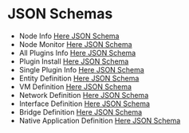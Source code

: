 # JSON Schemas

- Node Info [Here JSON Schema](https://github.com/atolab/fog05/tree/master/fog05/json_objectsnode_information.schema)
- Node Monitor [Here JSON Schema](https://github.com/atolab/fog05/tree/master/fog05/json_objectsnode_monitoring.schema)
- All Plugins Info [Here JSON Schema](https://github.com/atolab/fog05/tree/master/fog05/json_objectsplugins_info.schema)
- Plugin Install [Here JSON Schema](https://github.com/atolab/fog05/json_objects/plugin_install.schema)
- Single Plugin Info [Here JSON Schema](https://github.com/atolab/fog05/json_objects/plugin_info.schema)
- Entity Definition [Here JSON Schema](https://github.com/atolab/fog05/json_objects/entity_definition.schema)
- VM Definition [Here JSON Schema](.https://github.com/atolab/fog05/json_objects/vm_define.schema)
- Network Definition [Here JSON Schema](https://github.com/atolab/fog05/json_objects/network_define.schema)
- Interface Definition [Here JSON Schema](https://github.com/atolab/fog05/json_objects/interface_define.schema)
- Bridge Definition [Here JSON Schema](https://github.com/atolab/fog05/json_objects/bridge_define.schema)
- Native Application Definition [Here JSON Schema](https://github.com/atolab/fog05/json_objects/native_define.schema)
